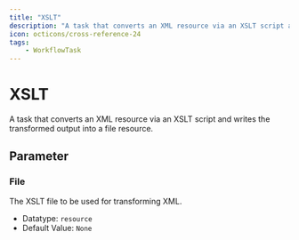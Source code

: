 ```yaml
---
title: "XSLT"
description: "A task that converts an XML resource via an XSLT script and writes the transformed output into a file resource."
icon: octicons/cross-reference-24
tags: 
    - WorkflowTask
---
```

# XSLT
<!-- This file was generated - DO NOT CHANGE IT MANUALLY -->



A task that converts an XML resource via an XSLT script and writes the transformed output into a file resource.


## Parameter

### File

The XSLT file to be used for transforming XML.

- Datatype: `resource`
- Default Value: `None`



